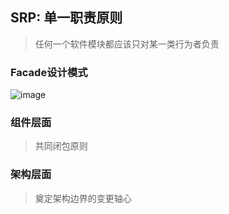 ## SRP: 单一职责原则
> 任何一个软件模块都应该只对某一类行为者负责

### Facade设计模式
![image](https://user-images.githubusercontent.com/13389058/162597087-8e070c95-da9d-4cef-8abe-3937ce5ba234.png)


### 组件层面
> 共同闭包原则
### 架构层面
> 奠定架构边界的变更轴心
